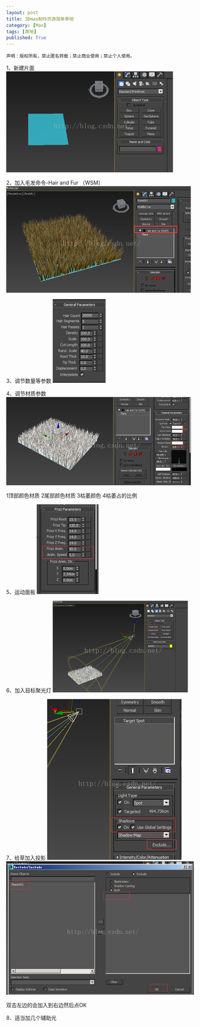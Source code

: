 ```yaml
---
layout: post
title: 3Dmax制作页游简单草地
category: [Max]
tags: [草地]
published: True
---
```



`声明：版权所有，禁止匿名转载；禁止商业使用；禁止个人使用。`


1、新建片面
<left>
<img src="/public/img/3Dmax制作页游简单草地/01.png">
</left>

2、加入毛发命令-Hair and Fur （WSM）
<left>
<img src="/public/img/3Dmax制作页游简单草地/02.png">
</left>


3、调节数量等参数
<left>
<img src="/public/img/3Dmax制作页游简单草地/03.png">
</left>


4、调节材质参数
<left>
<img src="/public/img/3Dmax制作页游简单草地/04.png">
</left>

1顶部颜色材质 2尾部颜色材质 3枯萎颜色 4枯萎占的比例

 

5、运动面板
<left>
<img src="/public/img/3Dmax制作页游简单草地/05.png">
</left>
 
 

6、加入目标聚光灯
<left>
<img src="/public/img/3Dmax制作页游简单草地/06.png">
</left>


7、给草加入投影
<left>
<img src="/public/img/3Dmax制作页游简单草地/07.png"><img src="/public/img/3Dmax制作页游简单草地/08.png">
</left>
 

双击左边的会加入到右边然后点OK

 

8、适当加几个辅助光
